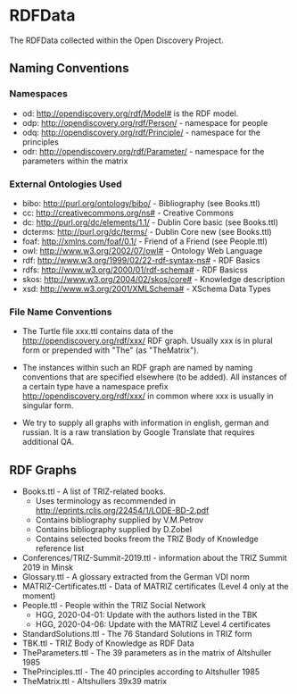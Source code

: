 # RDFData

The RDFData collected within the Open Discovery Project.

## Naming Conventions

### Namespaces

* od: <http://opendiscovery.org/rdf/Model#> is the RDF model.
* odp: <http://opendiscovery.org/rdf/Person/> - namespace for people
* odq: <http://opendiscovery.org/rdf/Principle/> - namespace for the principles
* odr: <http://opendiscovery.org/rdf/Parameter/> - namespace for the parameters within the matrix

### External Ontologies Used

* bibo: <http://purl.org/ontology/bibo/> - Bibliography (see Books.ttl)
* cc: <http://creativecommons.org/ns#> - Creative Commons
* dc: <http://purl.org/dc/elements/1.1/> - Dublin Core basic (see Books.ttl)
* dcterms: <http://purl.org/dc/terms/> - Dublin Core new (see Books.ttl)
* foaf: <http://xmlns.com/foaf/0.1/> - Friend of a Friend (see People.ttl)
* owl: <http://www.w3.org/2002/07/owl#> - Ontology Web Language
* rdf: <http://www.w3.org/1999/02/22-rdf-syntax-ns#> - RDF Basics
* rdfs: <http://www.w3.org/2000/01/rdf-schema#> - RDF Basicss
* skos: <http://www.w3.org/2004/02/skos/core#> - Knowledge description 
* xsd: <http://www.w3.org/2001/XMLSchema#> - XSchema Data Types

### File Name Conventions

* The Turtle file xxx.ttl contains data of the
  <http://opendiscovery.org/rdf/xxx/> RDF graph. Usually xxx is in plural
  form or prepended with "The" (as "TheMatrix").

* The instances within such an RDF graph are named by naming conventions that
  are specified elsewhere (to be added). All instances of a certain type have
  a namespace prefix <http://opendiscovery.org/rdf/xxx/> in common where xxx
  is usually in singular form.

* We try to supply all graphs with information in english, german and russian.
  It is a raw translation by Google Translate that requires additional QA. 

## RDF Graphs

* Books.ttl - A list of TRIZ-related books.
  * Uses terminology as recommended in <http://eprints.rclis.org/22454/1/LODE-BD-2.pdf>
  * Contains bibliography supplied by V.M.Petrov
  * Contains bibliography supplied by D.Zobel
  * Contains selected books freom the TRIZ Body of Knowledge reference list
* Conferences/TRIZ-Summit-2019.ttl - information about the TRIZ Summit 2019 in
  Minsk
* Glossary.ttl - A glossary extracted from the German VDI norm
* MATRIZ-Certificates.ttl - Data of MATRIZ certificates (Level 4 only at the moment)
* People.ttl - People within the TRIZ Social Network
  * HGG, 2020-04-01: Update with the authors listed in the TBK
  * HGG, 2020-04-06: Update with the MATRIZ Level 4 certificates
* StandardSolutions.ttl - The 76 Standard Solutions in TRIZ form
* TBK.ttl - TRIZ Body of Knowledge as RDF Data
* TheParameters.ttl - The 39 parameters as in the matrix of Altshuller 1985 
* ThePrinciples.ttl - The 40 principles according to Altshuller 1985 
* TheMatrix.ttl - Altshullers 39x39 matrix 

